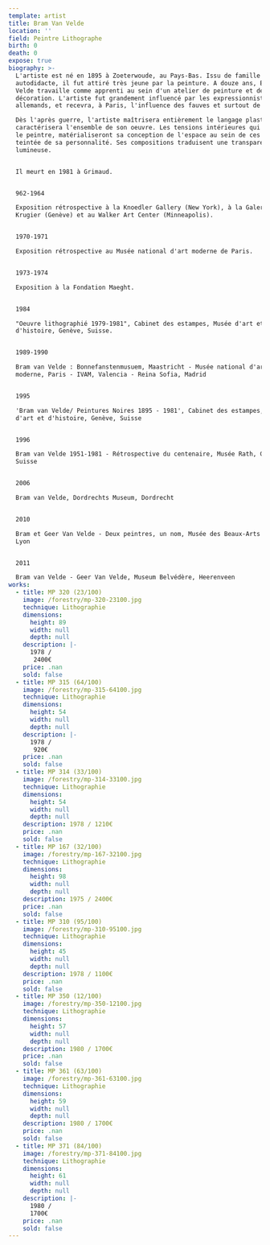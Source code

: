 ```yaml
---
template: artist
title: Bram Van Velde
location: ''
field: Peintre Lithographe
birth: 0
death: 0
expose: true
biography: >-
  L'artiste est né en 1895 à Zoeterwoude, au Pays-Bas. Issu de famille pauvre et
  autodidacte, il fut attiré très jeune par la peinture. A douze ans, Bram Van
  Velde travaille comme apprenti au sein d'un atelier de peinture et de
  décoration. L'artiste fut grandement influencé par les expressionnistes
  allemands, et recevra, à Paris, l'influence des fauves et surtout de Matisse. 

  Dès l'après guerre, l'artiste maîtrisera entièrement le langage plastique, qui
  caractérisera l'ensemble de son oeuvre. Les tensions intérieures qui animent
  le peintre, matérialiseront sa conception de l'espace au sein de ces œuvres,
  teintée de sa personnalité. Ses compositions traduisent une transparence
  lumineuse.


  Il meurt en 1981 à Grimaud.


  962-1964

  Exposition rétrospective à la Knoedler Gallery (New York), à la Galerie
  Krugier (Genève) et au Walker Art Center (Minneapolis).


  1970-1971

  Exposition rétrospective au Musée national d'art moderne de Paris.


  1973-1974

  Exposition à la Fondation Maeght.


  1984

  "Oeuvre lithographié 1979-1981", Cabinet des estampes, Musée d'art et
  d'histoire, Genève, Suisse.


  1989-1990 

  Bram van Velde : Bonnefanstenmusuem, Maastricht - Musée national d'art
  moderne, Paris - IVAM, Valencia - Reina Sofia, Madrid


  1995 

  'Bram van Velde/ Peintures Noires 1895 - 1981', Cabinet des estampes, Musée
  d'art et d'histoire, Genève, Suisse


  1996 

  Bram van Velde 1951-1981 - Rétrospective du centenaire, Musée Rath, Genève,
  Suisse


  2006 

  Bram van Velde, Dordrechts Museum, Dordrecht


  2010

  Bram et Geer Van Velde - Deux peintres, un nom, Musée des Beaux-Arts de Lyon,
  Lyon


  2011

  Bram van Velde - Geer Van Velde, Museum Belvédère, Heerenveen
works:
  - title: MP 320 (23/100)
    image: /forestry/mp-320-23100.jpg
    technique: Lithographie
    dimensions:
      height: 89
      width: null
      depth: null
    description: |-
      1978 /
       2400€
    price: .nan
    sold: false
  - title: MP 315 (64/100)
    image: /forestry/mp-315-64100.jpg
    technique: Lithographie
    dimensions:
      height: 54
      width: null
      depth: null
    description: |-
      1978 / 
       920€
    price: .nan
    sold: false
  - title: MP 314 (33/100)
    image: /forestry/mp-314-33100.jpg
    technique: Lithographie
    dimensions:
      height: 54
      width: null
      depth: null
    description: 1978 / 1210€
    price: .nan
    sold: false
  - title: MP 167 (32/100)
    image: /forestry/mp-167-32100.jpg
    technique: Lithographie
    dimensions:
      height: 98
      width: null
      depth: null
    description: 1975 / 2400€
    price: .nan
    sold: false
  - title: MP 310 (95/100)
    image: /forestry/mp-310-95100.jpg
    technique: Lithographie
    dimensions:
      height: 45
      width: null
      depth: null
    description: 1978 / 1100€
    price: .nan
    sold: false
  - title: MP 350 (12/100)
    image: /forestry/mp-350-12100.jpg
    technique: Lithographie
    dimensions:
      height: 57
      width: null
      depth: null
    description: 1980 / 1700€
    price: .nan
    sold: false
  - title: MP 361 (63/100)
    image: /forestry/mp-361-63100.jpg
    technique: Lithographie
    dimensions:
      height: 59
      width: null
      depth: null
    description: 1980 / 1700€
    price: .nan
    sold: false
  - title: MP 371 (84/100)
    image: /forestry/mp-371-84100.jpg
    technique: Lithographie
    dimensions:
      height: 61
      width: null
      depth: null
    description: |-
      1980 /
      1700€
    price: .nan
    sold: false
---
```


